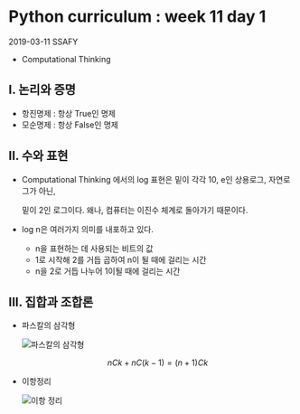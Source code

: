 # Python curriculum : week 11 day 1

2019-03-11 SSAFY 

* Computational Thinking

  

## I. 논리와 증명

* 항진명제 : 항상 True인 명제
* 모순명제 : 항상 False인 명제



## II. 수와 표현

* Computational Thinking 에서의 log 표현은 밑이 각각 10, e인 상용로그, 자연로그가 아닌,

  밑이 2인 로그이다. 왜나, 컴퓨터는 이진수 체계로 돌아가기 때문이다.

* log n은 여러가지 의미를 내포하고 있다.

  * n을 표현하는 데 사용되는 비트의 값
  * 1로 시작해 2를 거듭 곱하여 n이 될 때에 걸리는 시간
  * n을 2로 거듭 나누어 1이될 때에 걸리는 시간



## III. 집합과 조합론

* 파스칼의 삼각형

  ![파스칼의 삼각형](https://t1.daumcdn.net/cfile/tistory/99F6A64C5A7F39B119)


  $$
  nCk + nC(k-1) = (n+1)Ck
  $$

* 이항정리

  ![이항 정리](https://wikimedia.org/api/rest_v1/media/math/render/svg/f49296690f9b27829fdf32c9695d1f45952c0dd5)

